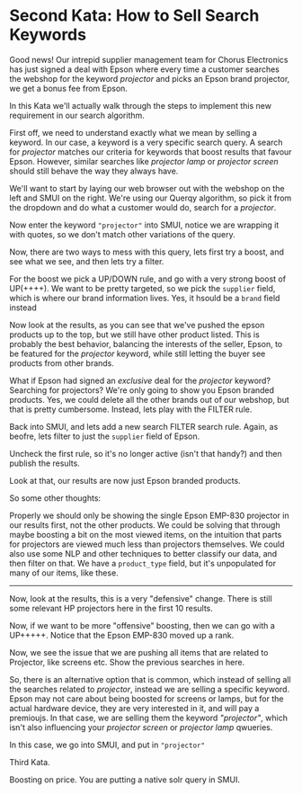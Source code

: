 # Second Kata: How to Sell Search Keywords

Good news!  Our intrepid supplier management team for Chorus Electronics has just signed a deal with Epson where every time a customer searches the webshop for the keyword _projector_ and picks an Epson brand projector, we get a bonus fee from Epson.

In this Kata we'll actually walk through the steps to implement this new requirement in our search algorithm.

First off, we need to understand exactly what we mean by selling a keyword.  In our case, a keyword is a very specific search query.  A search for _projector_ matches our criteria for keywords that boost results that favour Epson.   However, similar searches like _projector lamp_ or _projector screen_ should still behave the way they always have.  

We'll want to start by laying our web browser out with the webshop on the left and SMUI on the right.  We're using our Querqy algorithm, so pick it from the dropdown and do what a customer would do, search for a _projector_.

Now enter the keyword `"projector"` into SMUI, notice we are wrapping it with quotes, so we don't match other variations of the query.


Now, there are two ways to mess with this query, lets first try a boost, and see what we see, and then lets try a filter.


For the boost we pick a UP/DOWN rule, and go with a very strong boost of UP(++++).  We want to be pretty targeted, so we pick the `supplier` field, which is where our brand information lives.  Yes, it hsould be a `brand` field instead

Now look at the results, as you can see that we've pushed the epson products up to the top, but we still have other product listed.   This is probably the best behavior, balancing the interests of the seller, Epson, to be featured for the _projector_ keyword, while still letting the buyer see products from other brands.

What if Epson had signed an *exclusive* deal for the _projector_ keyword?  Searching for projectors?  We're only going to show you Epson branded products.  Yes, we could delete all the other brands out of our webshop, but that is pretty cumbersome.   Instead, lets play with the FILTER rule.

Back into SMUI, and lets add a new search FILTER search rule.  Again, as beofre, lets filter to just the `supplier` field of Epson.

Uncheck the first rule, so it's no longer active (isn't that handy?) and then publish the results.

Look at that, our results are now just Epson branded products.   

So some other thoughts:

Properly we should only be showing the single Epson EMP-830 projector in our results first, not the other products.  We could be solving that through maybe boosting a bit on the most viewed items, on the intuition that parts for projectors are viewed much less than projectors themselves.  We could also use some NLP and other techniques to better classify our data, and then filter on that.  We have a `product_type` field, but it's unpopulated for many of our items, like these.



------------


Now, look at the results, this is a very "defensive" change.   There is still some relevant HP projectors here in the first 10 results.  

Now, if we want to be more "offensive" boosting, then we can go with a UP+++++.  Notice that the Epson EMP-830 moved up a rank.  

Now, we see the issue that we are pushing all items that are related to Projector, like screens etc.
Show the previous searches in here.

So, there is an alternative option that is common, which instead of selling all the searches related to _projector_, instead we are selling a specific keyword.   Epson may not care about being boosted for screens or lamps, but for the actual hardware device, they are very interested in it, and will pay a premioujs.  In that case, we are selling them the keyword *"projector"*, which isn't also influencing your _projector screen_ or _projector lamp_ qwueries.

In this case, we go into SMUI, and put in `"projector"`


Third Kata.

Boosting on price.  You are putting a native solr query in SMUI.
